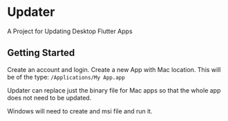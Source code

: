 # Updater

A Project for Updating Desktop Flutter Apps

## Getting Started

Create an account and login. Create a new App with Mac location.
This will be of the type:
`/Applications/My App.app`

Updater can replace just the binary file for Mac apps so that the whole app does not need to be updated.

Windows will need to create and msi file and run it.
